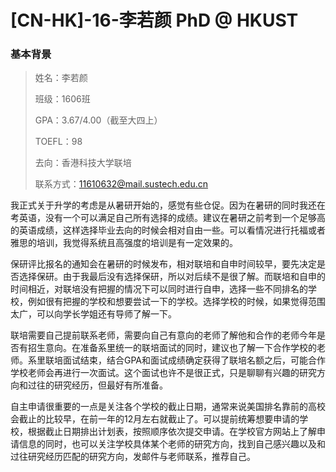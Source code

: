 # [CN-HK]-16-李若颜 PhD @ HKUST

### 基本背景

> 姓名：李若颜
>
> 班级：1606班
>
> GPA：3.67/4.00（截至大四上）
>
> TOEFL：98
>
> 去向：香港科技大学联培
>
> 联系方式：11610632@mail.sustech.edu.cn

 

我正式关于升学的考虑是从暑研开始的，感觉有些仓促。因为在暑研的同时我还在考英语，没有一个可以满足自己所有选择的成绩。建议在暑研之前考到一个足够高的英语成绩，这样选择毕业去向的时候会相对自由一些。可以看情况进行托福或者雅思的培训，我觉得系统且高强度的培训是有一定效果的。

 

保研评比报名的通知会在暑研的时候发布，相对联培和自申时间较早，要先决定是否选择保研。由于我最后没有选择保研，所以对后续不是很了解。而联培和自申的时间相近，对联培没有把握的情况下可以同时进行自申，选择一些不同排名的学校，例如很有把握的学校和想要尝试一下的学校。选择学校的时候，如果觉得范围太广，可以向学长学姐还有导师了解一下。

 

联培需要自己提前联系老师，需要向自己有意向的老师了解他和合作的老师今年是否有招生意向。在准备系里统一的联培面试的同时，建议也了解一下合作学校的老师。系里联培面试结束，结合GPA和面试成绩确定获得了联培名额之后，可能合作学校老师会再进行一次面试。这个面试也许不是很正式，只是聊聊有兴趣的研究方向和过往的研究经历，但最好有所准备。

 

自主申请很重要的一点是关注各个学校的截止日期，通常来说美国排名靠前的高校会截止的比较早，在前一年的12月左右就截止了。可以提前统筹想要申请的学校，根据截止日期排出计划表，按照顺序依次提交申请。在学校官方网站上了解申请信息的同时，也可以关注学校具体某个老师的研究方向，找到自己感兴趣以及和过往研究经历匹配的研究方向，发邮件与老师联系，推荐自己。